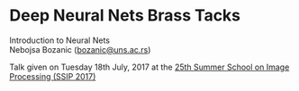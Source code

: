 # Deep Neural Nets Brass Tacks

Introduction to Neural Nets  
Nebojsa Bozanic (bozanic@uns.ac.rs)

Talk given on Tuesday 18th July, 2017 at the [25th Summer School on Image Processing (SSIP 2017)](http://imft.ftn.uns.ac.rs/ssip2017/program/)

